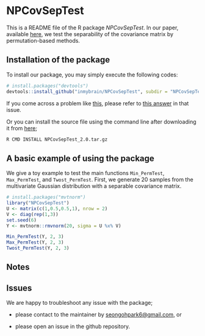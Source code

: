 
<!-- README.md is generated from README.Rmd. Please edit that file -->
<!-- To add a badge  -->
<!-- [![Travis-CI Build Status](https://travis-ci.org/geanders/countyweather.svg?branch=master)](https://travis-ci.org/geanders/countyweather) -->
<!-- [![CRAN_Status_Badge](http://www.r-pkg.org/badges/version/countyweather)](https://cran.r-project.org/package=countyweather) -->
NPCovSepTest
============

This is a README file of the R package *NPCovSepTest*. In our paper, available [here](https://link.springer.com/article/10.1007%2Fs00180-018-0839-2), we test the separability of the covariance matrix by permutation-based methods.

Installation of the package
---------------------------

To install our package, you may simply execute the following codes:

``` r
# install.packages("devtools")
devtools::install_github("inmybrain/NPCovSepTest", subdir = "NPCovSepTest") # don't forget to specify subdir!
```

If you come across a problem like [this](https://github.com/r-lib/remotes/issues/130), please refer to [this answer](https://github.com/r-lib/remotes/issues/130#issuecomment-423830669) in that issue.

Or you can install the source file using the command line after downloading it from [here](https://drive.google.com/uc?export=download&id=17fDPoDeHPkezpFSpVUJllJr87KmFlNB8);

``` bash
R CMD INSTALL NPCovSepTest_2.0.tar.gz
```

A basic example of using the package
------------------------------------

We give a toy example to test the main functions `Min_PermTest`, `Max_PermTest`, and `Twost_PermTest`. First, we generate 20 samples from the multivariate Gaussian distribution with a separable covariance matrix.

``` r
# install.packages("mvtnorm")
library("NPCovSepTest")
U <- matrix(c(1,0.5,0.5,1), nrow = 2)
V <- diag(rep(1,3))
set.seed(6)
Y <- mvtnorm::rmvnorm(20, sigma = U %x% V)

Min_PermTest(Y, 2, 3)
Max_PermTest(Y, 2, 3)
Twost_PermTest(Y, 2, 3)
```

Notes
-----

Issues
------

We are happy to troubleshoot any issue with the package;

-   please contact to the maintainer by <seongohpark6@gmail.com>, or

-   please open an issue in the github repository.

<!-- ## Error and warning messages you may get -->
<!-- ## References  -->
